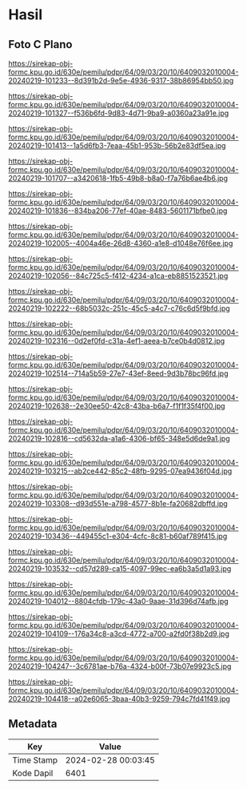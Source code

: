 # Hasil

## Foto C Plano

https://sirekap-obj-formc.kpu.go.id/630e/pemilu/pdpr/64/09/03/20/10/6409032010004-20240219-101233--8d391b2d-9e5e-4936-9317-38b86954bb50.jpg

https://sirekap-obj-formc.kpu.go.id/630e/pemilu/pdpr/64/09/03/20/10/6409032010004-20240219-101327--f536b6fd-9d83-4d71-9ba9-a0360a23a91e.jpg

https://sirekap-obj-formc.kpu.go.id/630e/pemilu/pdpr/64/09/03/20/10/6409032010004-20240219-101413--1a5d6fb3-7eaa-45b1-953b-56b2e83df5ea.jpg

https://sirekap-obj-formc.kpu.go.id/630e/pemilu/pdpr/64/09/03/20/10/6409032010004-20240219-101707--a3420618-1fb5-49b8-b8a0-f7a76b6ae4b6.jpg

https://sirekap-obj-formc.kpu.go.id/630e/pemilu/pdpr/64/09/03/20/10/6409032010004-20240219-101836--834ba206-77ef-40ae-8483-5601171bfbe0.jpg

https://sirekap-obj-formc.kpu.go.id/630e/pemilu/pdpr/64/09/03/20/10/6409032010004-20240219-102005--4004a46e-26d8-4360-a1e8-d1048e76f6ee.jpg

https://sirekap-obj-formc.kpu.go.id/630e/pemilu/pdpr/64/09/03/20/10/6409032010004-20240219-102056--84c725c5-f412-4234-a1ca-eb8851523521.jpg

https://sirekap-obj-formc.kpu.go.id/630e/pemilu/pdpr/64/09/03/20/10/6409032010004-20240219-102222--68b5032c-251c-45c5-a4c7-c76c6d5f9bfd.jpg

https://sirekap-obj-formc.kpu.go.id/630e/pemilu/pdpr/64/09/03/20/10/6409032010004-20240219-102316--0d2ef0fd-c31a-4ef1-aeea-b7ce0b4d0812.jpg

https://sirekap-obj-formc.kpu.go.id/630e/pemilu/pdpr/64/09/03/20/10/6409032010004-20240219-102514--714a5b59-27e7-43ef-8eed-9d3b78bc96fd.jpg

https://sirekap-obj-formc.kpu.go.id/630e/pemilu/pdpr/64/09/03/20/10/6409032010004-20240219-102638--2e30ee50-42c8-43ba-b6a7-f1f1f35f4f00.jpg

https://sirekap-obj-formc.kpu.go.id/630e/pemilu/pdpr/64/09/03/20/10/6409032010004-20240219-102816--cd5632da-a1a6-4306-bf65-348e5d6de9a1.jpg

https://sirekap-obj-formc.kpu.go.id/630e/pemilu/pdpr/64/09/03/20/10/6409032010004-20240219-103215--ab2ce442-85c2-48fb-9295-07ea9436f04d.jpg

https://sirekap-obj-formc.kpu.go.id/630e/pemilu/pdpr/64/09/03/20/10/6409032010004-20240219-103308--d93d551e-a798-4577-8b1e-fa20682dbffd.jpg

https://sirekap-obj-formc.kpu.go.id/630e/pemilu/pdpr/64/09/03/20/10/6409032010004-20240219-103436--449455c1-e304-4cfc-8c81-b60af789f415.jpg

https://sirekap-obj-formc.kpu.go.id/630e/pemilu/pdpr/64/09/03/20/10/6409032010004-20240219-103532--cd57d289-ca15-4097-99ec-ea6b3a5d1a93.jpg

https://sirekap-obj-formc.kpu.go.id/630e/pemilu/pdpr/64/09/03/20/10/6409032010004-20240219-104012--8804cfdb-179c-43a0-9aae-31d396d74afb.jpg

https://sirekap-obj-formc.kpu.go.id/630e/pemilu/pdpr/64/09/03/20/10/6409032010004-20240219-104109--176a34c8-a3cd-4772-a700-a2fd0f38b2d9.jpg

https://sirekap-obj-formc.kpu.go.id/630e/pemilu/pdpr/64/09/03/20/10/6409032010004-20240219-104247--3c6781ae-b76a-4324-b00f-73b07e9923c5.jpg

https://sirekap-obj-formc.kpu.go.id/630e/pemilu/pdpr/64/09/03/20/10/6409032010004-20240219-104418--a02e6065-3baa-40b3-9259-794c7fd41f49.jpg


## Metadata

| Key        | Value               |
| ---------- | ------------------- |
| Time Stamp | 2024-02-28 00:03:45 |
| Kode Dapil | 6401                |



